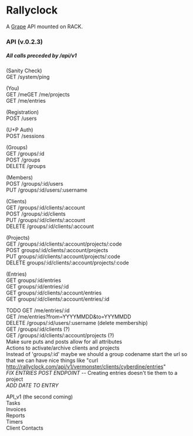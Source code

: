 Rallyclock
==========

A [Grape](http://github.com/intridea/grape) API mounted on RACK.

### API (v.0.2.3)
##### All calls preceded by /api/v1

(Sanity Check)  
GET /system/ping  

(You)  
GET /meGET /me/projects  
GET /me/entries  

(Registration)  
POST /users  

(U+P Auth)  
POST /sessions  

(Groups)  
GET /groups/:id  
POST /groups  
DELETE /groups  

(Members)  
POST /groups/:id/users  
PUT /groups/:id/users/:username  

(Clients)  
GET /groups/:id/clients/:account  
POST /groups/:id/clients  
PUT /groups/:id/clients/:account  
DELETE /groups/:id/clients/:account  

(Projects)  
GET /groups/:id/clients/:account/projects/:code  
POST groups/:id/clients/:account/projects  
PUT groups/:id/clients/:account/projects/:code  
DELETE groups/:id/clients/:account/projects/:code  

(Entries)  
GET groups/:id/entries  
GET groups/:id/entries/:id  
GET groups/:id/clients/:account/entries  
GET groups/:id/clients/:account/entries/:id  

TODO 
GET /me/entries/:id  
GET /me/entries?from=YYYYMMDD&to=YYYMMDD  
DELETE /groups/:id/users/:username (delete membership)  
GET /groups/:id/clients (?)  
GET /groups/:id/clients/:account/projects (?)  
Make sure puts and posts allow for all attributes  
Actions to activate/archive clients and projects  
Instead of 'groups/:id' maybe we should a group codename start the url so that we can have nice things like "curl http://rallyclock.com/api/v1/vermonster/clients/cyberdine/entries"  
*FIX ENTRIES POST ENDPOINT* -- Creating entries doesn't tie them to a project  
*ADD DATE TO ENTRY*  

API_v1 (the second coming)  
Tasks  
Invoices  
Reports  
Timers  
Client Contacts  
